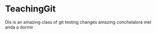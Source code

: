 # TeachingGit
Dis is an amazing class of git 
testing changes
amazing
conchelalora
mel anda a dormir
